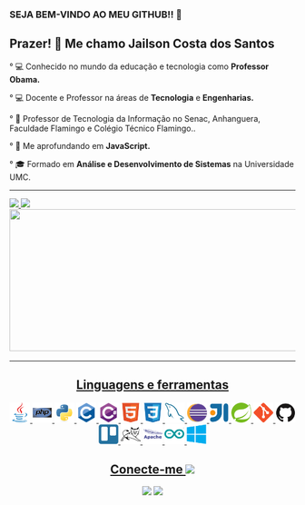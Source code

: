 ### SEJA BEM-VINDO AO MEU GITHUB!! 👋

## Prazer! 👋 Me chamo Jailson Costa dos Santos 

  ° 💻 Conhecido no mundo da educação e tecnologia como <strong>Professor Obama.</strong>
 
  ° 💻 Docente e Professor na áreas de <strong>Tecnologia</strong> e <strong>Engenharias.</strong>

  ° 💼 Professor de Tecnologia da Informação no Senac, Anhanguera, Faculdade Flamingo e Colégio Técnico Flamingo..

  ° 🚀 Me aprofundando em <strong>JavaScript.</strong>

  ° 🎓 Formado em <strong>Análise e Desenvolvimento de Sistemas</strong> na Universidade UMC.
  
 <div>
 <hr>
 <a href="https://github.com/professorobama">
 <img height="160em" src="https://github-readme-stats.vercel.app/api?username=professorobama&show_icons=true&theme=vision-friendly-dark&include_all_commits=true&count_private=true"/>  
<img height="160em" src="https://github-readme-stats.vercel.app/api/top-langs/?username=professorobama&layout=compact&langs_count=7&theme=vision-friendly-dark"/>
<img height="250em" width="530em" src = "https://github-readme-stats.vercel.app/api/wakatime?username=professorobama&layout=compact&hide_title=true&hide_border=true&count_private=true&theme=vision-friendly-dark">
   <hr>
</div>
  
<h2 align="center">Linguagens e ferramentas</h2>

<p align="center">
<img height="36em" src="https://github.com/CR10L02k/imagens/blob/main/icons/java/java-original.svg"/>
<img height="35em" src="https://github.com/CR10L02k/imagens/blob/main/icons/php/php-original.svg"/>
<img height="35em" src="https://github.com/CR10L02k/imagens/blob/main/icons/python/python-original.svg"/>
<img height="35em" src="https://github.com/CR10L02k/imagens/blob/main/icons/c/c-original.svg"/>
<img height="35em" src="https://github.com/CR10L02k/imagens/blob/main/icons/csharp/csharp-original.svg"/>
<img height="35em" src="https://github.com/CR10L02k/imagens/blob/main/icons/html5/html5-original.svg"/>
<img height="35em" src="https://github.com/CR10L02k/imagens/blob/main/icons/css3/css3-original.svg"/>
<img height="35em" src="https://github.com/CR10L02k/imagens/blob/main/icons/mysql/mysql-original.svg"/>
<img height="35em" src="https://github.com/CR10L02k/imagens/blob/main/icons/eclipse/eclipse.svg"/>
<img height="35em" src="https://github.com/CR10L02k/imagens/blob/main/icons/intellij/intellij-original.svg"/>
<img height="35em" src="https://github.com/CR10L02k/imagens/blob/main/icons/spring/spring-original.svg"/>
<img height="35em" src="https://github.com/CR10L02k/imagens/blob/main/icons/git/git-original.svg"/>
<img height="35em" src="https://github.com/CR10L02k/imagens/blob/main/icons/github/github-original.svg"/>
<img height="35em" src="https://github.com/CR10L02k/imagens/blob/main/icons/trello/trello-plain.svg"/>
<img height="35em" src="https://github.com/CR10L02k/imagens/blob/main/icons/tomcat/tomcat-line.svg"/>
<img height="35em" src="https://github.com/CR10L02k/imagens/blob/main/icons/apache/apache-line-wordmark.svg"/>
<img height="35em" src="https://github.com/CR10L02k/imagens/blob/main/icons/arduino/arduino-original.svg"/>
<img height="35em" src="https://github.com/CR10L02k/imagens/blob/main/icons/windows8/windows8-original.svg"/>
<!--<img height="35em" src=""/>
<img height="35em" src=""/> -->

</p>

<div align="center"> 
 <h2 align="center">Conecte-me <img src="https://media0.giphy.com/media/jqNPzdTTxQfOgOqpO4/source.gif" width="20"></h2>

<a href="https://www.facebook.com/jailson.costadossantos" target="_blank"><img src="https://img.shields.io/badge/Facebook-1877F2?style=for-the-badge&logo=facebook&logoColor=white" target="_blank"></a> 
<a href="https://www.linkedin.com/in/jailson-costa-dos-santos/" target="_blank"><img src="https://img.shields.io/badge/-LinkedIn-%230077B5?style=for-the-badge&logo=linkedin&logoColor=white" target="_blank"></a> 
</div>
 


